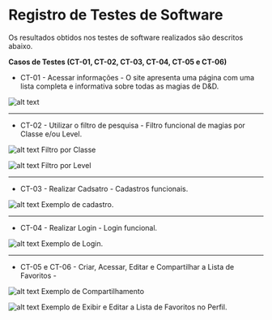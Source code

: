 # Registro de Testes de Software

Os resultados obtidos nos testes de software realizados são descritos abaixo. 

**Casos de Testes (CT-01, CT-02, CT-03, CT-04, CT-05 e CT-06)**

- CT-01 - Acessar informações - O site apresenta uma página com uma lista completa e informativa sobre todas as magias de D&D.

![alt text](https://github.com/ICEI-PUC-Minas-PMV-ADS/PMV-ADS-2024-1-E2-SpellScroll/assets/146040309/8dfb21aa-96f1-451e-b226-87a4579e16e8)

------------------------------------------------------------------------------------------------------------------------------------------------------

- CT-02 - Utilizar o filtro de pesquisa - Filtro funcional de magias por Classe e/ou Level.

![alt text](https://github.com/ICEI-PUC-Minas-PMV-ADS/PMV-ADS-2024-1-E2-SpellScroll/assets/146040309/c9a43450-79bd-4af3-a969-673335712836)
  Filtro por Classe

![alt text](https://github.com/ICEI-PUC-Minas-PMV-ADS/PMV-ADS-2024-1-E2-SpellScroll/assets/146040309/1a4884d7-a5fc-48bd-9e06-62f7d8449dbd)
  Filtro por Level

------------------------------------------------------------------------------------------------------------------------------------------------------  

- CT-03 - Realizar Cadsatro - Cadastros funcionais.

![alt text](https://github.com/ICEI-PUC-Minas-PMV-ADS/PMV-ADS-2024-1-E2-SpellScroll/assets/146040309/635deaff-c7a2-4da4-88f7-011dd611e2ba)
Exemplo de cadastro.

------------------------------------------------------------------------------------------------------------------------------------------------------

- CT-04 - Realizar Login - Login funcional.

![alt text](https://github.com/ICEI-PUC-Minas-PMV-ADS/PMV-ADS-2024-1-E2-SpellScroll/assets/146040309/84025c28-362e-400f-8264-b1fdd802f294)
Exemplo de Login.

------------------------------------------------------------------------------------------------------------------------------------------------------

- CT-05 e CT-06 - Criar, Acessar, Editar e Compartilhar a Lista de Favoritos -

![alt text](https://github.com/ICEI-PUC-Minas-PMV-ADS/PMV-ADS-2024-1-E2-SpellScroll/assets/146040309/1c003bce-e3d6-48cd-bd01-a85e9baf8853)
Exemplo de Compartilhamento

![alt text](https://github.com/ICEI-PUC-Minas-PMV-ADS/PMV-ADS-2024-1-E2-SpellScroll/assets/146040309/70d03d83-01ee-44cb-a49d-babe64e9555e)
Exemplo de Exibir e Editar a Lista de Favoritos no Perfil.
